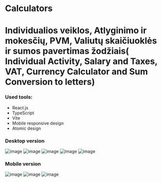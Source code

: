 # Calculators

<h1> Individualios veiklos, Atlyginimo ir mokesčių, PVM, Valiutų skaičiuoklės ir sumos pavertimas žodžiais(
Individual Activity, Salary and Taxes, VAT, Currency Calculator and Sum Conversion to letters)</h1>

<h3>Used tools: </h3>

 * React.js
 * TypeScript
 * Vite
 * Mobile responsive design
 * Atomic design

<h3>Desktop version </h3>

![image](https://github.com/antropofilija/Calculators/assets/59334766/f4a02a03-373b-4d1e-9196-2fa8ce221797)
![image](https://github.com/antropofilija/Calculators/assets/59334766/1943ed9a-a18f-4d85-ab15-b2ad0cadacec)
![image](https://github.com/antropofilija/Calculators/assets/59334766/4f4ee6c8-58db-4cd0-913c-e2b5c2fa8784)
![image](https://github.com/antropofilija/Calculators/assets/59334766/c358b86a-aa24-45cd-8d6c-615ac983f9fd)
![image](https://github.com/antropofilija/Calculators/assets/59334766/dc8982e8-899c-4089-9785-80b2a5e38f9a)

<h3>Mobile version</h3>

![image](https://github.com/antropofilija/Calculators/assets/59334766/0cff845e-4752-46d4-b713-0909e8fa1c58)
![image](https://github.com/antropofilija/Calculators/assets/59334766/f2702873-456b-488a-8059-b81539b69c5a)
![image](https://github.com/antropofilija/Calculators/assets/59334766/ecbcad78-f126-4bfd-b862-63f5c40a2577)

